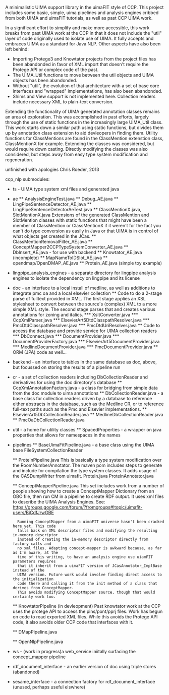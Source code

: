A minimalistic UIMA support library in the uimaFIT style of CCP. This project
includes some basic, simple, uima pipelines and analysis engines cribbed from
both UIMA and uimaFIT tutorials, as well as past CCP UIMA work. 

In a significant effort to simplify and make more accessible, this work 
breaks from past UIMA work at the CCP in that it does not include the
"util" layer of code originally used to isolate use of  UIMA. It fully
accepts and embraces UIMA as a standard for Java NLP. Other aspects
have also been left behind:
 * Importing Protege3 and Knowtator projects from the project files
   has been abandonded in favor of XML import that doesn't require
   the Protege API or complex code of the past.
 * The  UIMA_Util functions to move between the util objects and UIMA 
   objects has been abandonded. 
 * Without "util", the evolution of that architecture with a set of 
   base core interfaces and "wrapped" implementations, has also been 
   abandonded.
 * Shims and View support is not implemented here. Collection readers
   include necessary XML to plain-text conversion.

Extending the functionality of UIMA generated annotation classes 
remains an area of exploration. This was accomplished in past efforts,
largely through the use of static functions in the increasingly large 
UIMA_Util class. This work starts down a similar path using static
functions, but divides them up by annotation class extension to aid
devleopers in finding them. Utility functions for ClassMentions are
found in the ClassMention extenstion class, ClassMentionX for example.
Extending the classes was considered, but would require down casting.
Directly modifying the classes was also considered, but steps away
from easy type system modification and regeneration.


unfinished with apologies
Chris Roeder, 2013


ccp_nlp submodules:

* ts - UIMA type system xml files and generated java

* ae 
	** AnalysisEngineTest.java
	** Debug_AE.java
	** LingPipeSentenceDetector_AE.java
	** LingPipeSentenceDetectorAeTest.java
	** ClassMentionX.java, SlotMentionX.java
		Extensions of the generated ClassMention and SlotMention  classes with static functions
		that might have been a member of ClassMention or ClassMentionX if it
		weren't for the fact you can't do type conversion as easily in Java
		or that UIMA is in control of what objects get created in the JCas.
	** ClassMentionRemovalFilter_AE.java
	** ConceptMapper2CCPTypeSystemConverter_AE.java
	** DbInsert_AE.java - for use with backend
	** Knowtator_AE.java (incomplete)
	** MapNameToIDSlot_AE.java
	** opendmap/OpenDMAP_AE.java
	** Protein_AE.java (simple toy example)

* lingpipe_analysis_engines - a separate directory for lingpipe analysis engines to isolate the dependency on lingpipe and its license

* doc - an interface to a local install of medline, as well as additions to
	integrate pmc oa and a local elsevier  collection
	** Code to do a 2-stage parse of fulltext provided in XML. The first stage
	   applies an XSL stylesheet to convert between the source's (complex) XML
       to a more simple XML style.  The second stage parses that and creates
	   various annotations for zoning and italics.
		*** XsltConverter.java
		*** CcpXmlParser.java
		*** ElsevierArt5DtdClasspathResolver.java
		*** PmcDtdClasspathResolver.java
		*** PmcDtdUriResolver.java
	** Code to access the database and provide service for UIMA collection readers
		*** DbConnect.java
		*** DocumentProvider.java
		*** DocumentProviderFactory.java
		*** ElsevierArt5DocumentProvider.java
		*** MedlineDocumentProvider.java
		*** PmcDocumentProvider.java
	** ORM (JPA) code as well...

* backend - an interface to tables in the same database as doc, above, but
	focussed on storing the results of a pipeline run

* cr - a set of collection readers including DbCollectionReader and derivatives
	for using the doc directory's database
	** CcpXmlAnnotationFactory.java - a class for bridging from simple data from the doc module
		to uima annotations
	** DbCollectionReader.java - a base class for collection readers driven by a database to
		reference either abstracts in the database, such as the Medline CR, or to reference 
  		full-text paths such as the Pmc and Elsevier implementations.
	** ElsevierArt5DbCollectionReader.java
	** MedlineDbCollectionReader.java
	** PmcOaDbCollectionReader.java

* util - a home for  utility classes
	** SpacedProperties - a wrapper on java properties that allows for namespaces in the names

* pipelines
	** BaseUimaFitPipeline.java - a base class using the UIMA base FileSystemCollectionReader

	** ProteinPipeline.java
		This is basically a type system modification over the RoomNumberAnnotator.
		The maven pom includes steps to generate and include for compilation the type system classes.
		It adds usage of the CASDumpWriter from uimafit.
		Protein.java
		ProteinAnnotator.java

	** ConceptMapperPipeline.java 
		This set includes work from a number of people showing how to create a ConceptMapper
		Dictionary from an OBO file, then run CM in a pipeline to create RDF output.
		It uses xml files to describe the UIMA Analysis Engines.
		See: https://groups.google.com/forum/?fromgroups#!topic/uimafit-users/BiCdfJrwGBE
        
		Running ConceptMapper from a uimaFIT universe hasn't been cracked here yet. This code
        falls back on XML descriptor files and modifying the resulting in-memory descriptor
	    instead of creating the in-memory descriptor directly from factory calls and 
        no xml files. Adapting concept-mapper is awkward because, as far as I'm aware, at the
        time of this writing, to have an analysis engine use uiamFIT parameters requires
        that it inherit from a uimaFIT version of JCasAnnotator_ImplBase instead of the 
        UIMA version. Future work would involve finding direct access to the initialization
        code there and calling it from the init method of a class that derives from ConceptMapper.
        This avoids modifying ConceptMapper source, though that would certainly work too.

	** KnowtatorPipeline (in devleopment)
        Past knowtator work at the CCP uses the protege API to access the pins/pont/pprj files.
        Work has begun on code to read exported XML files. While this avoids the Protege API
        code, it also avoids older CCP code that interfaces with it.

	** DMapPipeline.java

	** OpenNlpPipeline.java
 
* ws - (work in progress)a web_service iniitally surfacing the concept_mapper pipeline

* rdf_document_interface - an earlier version of doc using triple stores (abandoned)

* sesame_interface - a connection factory for rdf_document_interface (unused, perhaps useful elswhere)

